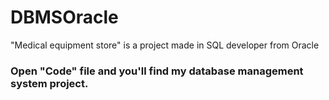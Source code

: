 # DBMSOracle
"Medical equipment store" is a project made in SQL developer from Oracle

### Open "Code" file and you'll find my database management system project.
